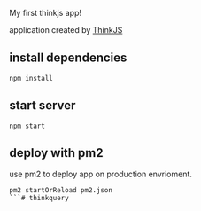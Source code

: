 My first thinkjs app!

application created by [ThinkJS](http://www.thinkjs.org)

## install dependencies

```
npm install
```

## start server

```
npm start
```

## deploy with pm2

use pm2 to deploy app on production envrioment.

```
pm2 startOrReload pm2.json
```# thinkquery
